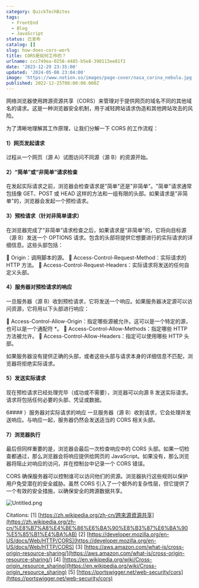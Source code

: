 ```yaml
---
category: QuickTechBites
tags:
  - FrontEnd
  - Blog
  - JavaScript
status: 已发布
catalog: []
slug: how-does-cors-work
title: CORS是如何工作的？
urlname: ccc749ea-0258-4485-b5e8-390113ee81f2
date: '2023-12-29 23:35:00'
updated: '2024-05-08 23:04:00'
image: 'https://www.notion.so/images/page-cover/nasa_carina_nebula.jpg'
published: 2022-12-25T08:00:00.000Z
---
```


网络浏览器使用跨源资源共享（CORS）来管理对于提供网页的域名不同的其他域名的请求。这是一种浏览器安全机制，用于减轻跨站请求伪造和其他跨站攻击的风险。


为了清晰地理解其工作原理，让我们分解一下 CORS 的工作流程：


#### 1）网页发起请求
过程从一个网页（源 A）试图访问不同源（源 B）的资源开始。


#### 2）“简单”或“非简单”请求检查
在发起实际请求之前，浏览器会检查请求是"简单"还是"非简单"。"简单"请求通常包括像 GET、POST 或 HEAD 这样的方法和一组有限的头部。如果请求是"非简单"的，浏览器会发起一个预检请求。


#### 3）预检请求（针对非简单请求）
在浏览器完成了“非简单”请求检查之后，如果请求是“非简单”的，它将向目标源（源 B）发送一个 OPTIONS 请求。包含的头部将提供它想要进行的实际请求的详细信息。这些头部包括：


🔸 Origin：调用脚本的源。
🔸 Access-Control-Request-Method：实际请求的 HTTP 方法。
🔸 Access-Control-Request-Headers：实际请求将发送的任何自定义头部。


#### 4）服务器对预检请求的响应
一旦服务器（源 B）收到预检请求，它将发送一个响应。如果服务器决定源可以访问资源，它将用以下头部进行响应：


🔹 Access-Control-Allow-Origin：指定哪些源被允许。这可以是一个特定的源，也可以是一个通配符 *。
🔹 Access-Control-Allow-Methods：指定哪些 HTTP 方法被允许。
🔹 Access-Control-Allow-Headers：指定可以使用哪些 HTTP 头部。


如果服务器没有提供正确的头部，或者这些头部与请求本身的详细信息不匹配，浏览器将拒绝实际请求。


#### 5）发送实际请求
现在预检请求已经处理完毕（成功或不需要），浏览器可以向源 B 发送实际请求。请求将包括任何必要的头部、凭证或数据。


6#### ）服务器对实际请求的响应
一旦服务器（源 B）收到请求，它会处理并发送响应。与响应一起，服务器仍然会发送适当的 CORS 相关头部。


#### 7）浏览器执行
最后但同样重要的是，浏览器会最后一次检查响应中的 CORS 头部。如果一切检查都通过，那么浏览器会将响应提供给网页的 JavaScript。如果没有，那么浏览器将阻止对响应的访问，并在控制台中记录一个 CORS 错误。


CORS 确保服务器可以控制谁可以访问他们的资源。浏览器执行这些规则以保护用户免受潜在的安全威胁。虽然 CORS 引入了一个额外的复杂性层，但它提供了一个有效的安全措施，以确保安全的跨源数据共享。


![Untitled.png](https://prod-files-secure.s3.us-west-2.amazonaws.com/5d24fe63-e567-4804-86f9-9fdc62e13082/b3deb140-f22b-4520-bcee-759301567801/Untitled.png?X-Amz-Algorithm=AWS4-HMAC-SHA256&X-Amz-Content-Sha256=UNSIGNED-PAYLOAD&X-Amz-Credential=ASIAZI2LB4667LPSJ3XK%2F20250221%2Fus-west-2%2Fs3%2Faws4_request&X-Amz-Date=20250221T213248Z&X-Amz-Expires=3600&X-Amz-Security-Token=IQoJb3JpZ2luX2VjELX%2F%2F%2F%2F%2F%2F%2F%2F%2F%2FwEaCXVzLXdlc3QtMiJHMEUCIQCbmI8ML0chKlBP1QxT032zOQswCFMvZJI419psHZ%2FxwwIgZIQCkson3qIgFZSI70wQxESA5H00wRGhZIoYOcJOsrIqiAQI3v%2F%2F%2F%2F%2F%2F%2F%2F%2F%2FARAAGgw2Mzc0MjMxODM4MDUiDDf9H8dQN7z55%2FkvfircAyOBxf1vJ3Rlw0uRsYy%2FtI0sZP2dUcI5rWzwTOrFC%2FnI4W1ew4IDBo06Z1Feey%2BQFZDJyZAMXqfKNT%2B3%2F5spnbx3vdlC%2BinvyDWzPXfC%2FM4gdg5p6zJXRgUXZxhFaDPKlOXYVwBz00OmnxWLe0NlAg65p5vTyT%2FA41KTOBE9NMHXV%2BWjRWYXysOfROGxoOsMOgf5tecukFihUBRQ%2BMa929rBeqfRmlJrHyAGvdXoQnHmV%2BS32IKir5XD5BvR20Y18wy4tLB0J1Ro3euY3Tfeixf8RX2roen5eM%2B3FStj8hXiXFas86ntjl%2BtMMnIpEvwLX4NlGLb6gQJPUw5d4BfjbU1FH9j8o%2BJpccdabUM4sTQ%2BWwuFbGN7h1nrBbhV5D8Pn3kGlp8ZCyq7QJXsrZt7CL8hDFt99uRhAK7ivrwyVjBKMqX5Zese6al3CSVoIYuQS87K6KhY5rL5LlEmkLQuWwP4tchfKQQlv14%2FWq3fz82pcH3mAwm33ndNRI8ntYZXge9AdDnRviUgPqihWW3N5HuNk5TceXuNS%2F9%2BMcbUqNF63oCQ%2BiGkZ9er34SPcU2R%2BoYIOrmlN59lPCVlpMFPfEpLoSlQhH7NAgS%2FtRbITPVyEFql1FNfrYuR2aBMJjX470GOqUBWfa3beyRrmIlGnfUGz8cjbCNpZ%2FoBrEEReUZFSYuiTMbLel5tydavnvwq%2B7tDsdC04YtXDweuCC%2BLJYTx9Zgkrn3P8DCRG3FcbSEgD%2B%2FKqYM3pVxaA7%2FCkFMRwukEkqU4h7iq2MA3yZz%2FK4hY2UoCnWd%2Bf5Yk2ijHuYe6vcRu3pjbOd6oOgRqGHhrmEqcze2X%2Bg3Yvlls5kZj%2FEeVvNKOH9HHebo&X-Amz-Signature=9a1c639d4658e6f8b4158c87e2c8eb072dc1fcaacdaaa2dd704263b17f7e9c19&X-Amz-SignedHeaders=host&x-id=GetObject)


Citations:
[1] [https://zh.wikipedia.org/zh-cn/跨來源資源共享](https://zh.wikipedia.org/zh-cn/%E8%B7%A8%E4%BE%86%E6%BA%90%E8%B3%87%E6%BA%90%E5%85%B1%E4%BA%AB)
[2] [https://developer.mozilla.org/en-US/docs/Web/HTTP/CORS](https://developer.mozilla.org/en-US/docs/Web/HTTP/CORS)
[3] [https://aws.amazon.com/what-is/cross-origin-resource-sharing/](https://aws.amazon.com/what-is/cross-origin-resource-sharing/)
[4] [https://en.wikipedia.org/wiki/Cross-origin_resource_sharing](https://en.wikipedia.org/wiki/Cross-origin_resource_sharing)
[5] [https://portswigger.net/web-security/cors](https://portswigger.net/web-security/cors)


